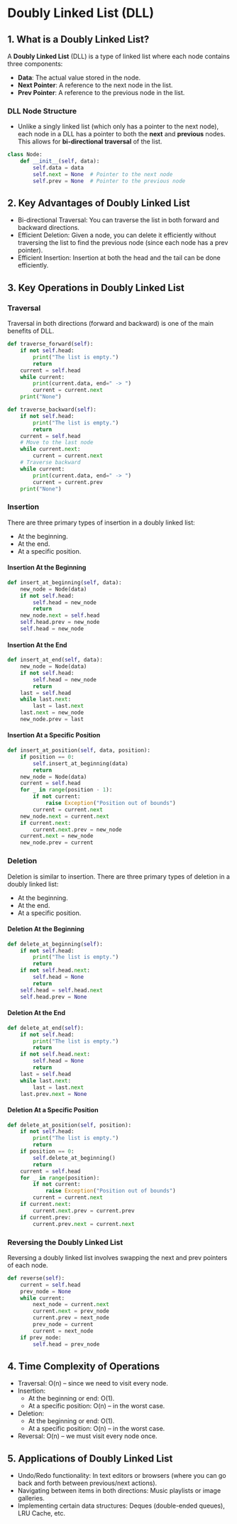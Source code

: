 # Doubly Linked List (DLL)

## 1. What is a Doubly Linked List?

A **Doubly Linked List** (DLL) is a type of linked list where each node contains three components:

- **Data**: The actual value stored in the node.
- **Next Pointer**: A reference to the next node in the list.
- **Prev Pointer**: A reference to the previous node in the list.

### DLL Node Structure

- Unlike a singly linked list (which only has a pointer to the next node), each node in a DLL has a pointer to both the **next** and **previous** nodes. This allows for **bi-directional traversal** of the list.

```python
class Node:
    def __init__(self, data):
        self.data = data
        self.next = None  # Pointer to the next node
        self.prev = None  # Pointer to the previous node
```

## 2. Key Advantages of Doubly Linked List

- Bi-directional Traversal: You can traverse the list in both forward and backward directions.
- Efficient Deletion: Given a node, you can delete it efficiently without traversing the list to find the previous node (since each node has a prev pointer).
- Efficient Insertion: Insertion at both the head and the tail can be done efficiently.

## 3. Key Operations in Doubly Linked List

### Traversal

Traversal in both directions (forward and backward) is one of the main benefits of DLL.

```python
def traverse_forward(self):
    if not self.head:
        print("The list is empty.")
        return
    current = self.head
    while current:
        print(current.data, end=" -> ")
        current = current.next
    print("None")

def traverse_backward(self):
    if not self.head:
        print("The list is empty.")
        return
    current = self.head
    # Move to the last node
    while current.next:
        current = current.next
    # Traverse backward
    while current:
        print(current.data, end=" -> ")
        current = current.prev
    print("None")
```

### Insertion

There are three primary types of insertion in a doubly linked list:

- At the beginning.
- At the end.
- At a specific position.

#### Insertion At the Beginning

```python
def insert_at_beginning(self, data):
    new_node = Node(data)
    if not self.head:
        self.head = new_node
        return
    new_node.next = self.head
    self.head.prev = new_node
    self.head = new_node
```

#### Insertion At the End

```python
def insert_at_end(self, data):
    new_node = Node(data)
    if not self.head:
        self.head = new_node
        return
    last = self.head
    while last.next:
        last = last.next
    last.next = new_node
    new_node.prev = last
```

#### Insertion At a Specific Position

```python
def insert_at_position(self, data, position):
    if position == 0:
        self.insert_at_beginning(data)
        return
    new_node = Node(data)
    current = self.head
    for _ in range(position - 1):
        if not current:
            raise Exception("Position out of bounds")
        current = current.next
    new_node.next = current.next
    if current.next:
        current.next.prev = new_node
    current.next = new_node
    new_node.prev = current
```

### Deletion

Deletion is similar to insertion. There are three primary types of deletion in a doubly linked list:

- At the beginning.
- At the end.
- At a specific position.

#### Deletion At the Beginning

```python
def delete_at_beginning(self):
    if not self.head:
        print("The list is empty.")
        return
    if not self.head.next:
        self.head = None
        return
    self.head = self.head.next
    self.head.prev = None
```

#### Deletion At the End

```python
def delete_at_end(self):
    if not self.head:
        print("The list is empty.")
        return
    if not self.head.next:
        self.head = None
        return
    last = self.head
    while last.next:
        last = last.next
    last.prev.next = None
```

#### Deletion At a Specific Position

```python
def delete_at_position(self, position):
    if not self.head:
        print("The list is empty.")
        return
    if position == 0:
        self.delete_at_beginning()
        return
    current = self.head
    for _ in range(position):
        if not current:
            raise Exception("Position out of bounds")
        current = current.next
    if current.next:
        current.next.prev = current.prev
    if current.prev:
        current.prev.next = current.next
```

### Reversing the Doubly Linked List

Reversing a doubly linked list involves swapping the next and prev pointers of each node.

```python
def reverse(self):
    current = self.head
    prev_node = None
    while current:
        next_node = current.next
        current.next = prev_node
        current.prev = next_node
        prev_node = current
        current = next_node
    if prev_node:
        self.head = prev_node
```

## 4. Time Complexity of Operations

- Traversal: O(n) – since we need to visit every node.
- Insertion:
  - At the beginning or end: O(1).
  - At a specific position: O(n) – in the worst case.
- Deletion:
  - At the beginning or end: O(1).
  - At a specific position: O(n) – in the worst case.
- Reversal: O(n) – we must visit every node once.

## 5. Applications of Doubly Linked List

- Undo/Redo functionality: In text editors or browsers (where you can go back and forth between previous/next actions).
- Navigating between items in both directions: Music playlists or image galleries.
- Implementing certain data structures: Deques (double-ended queues), LRU Cache, etc.
